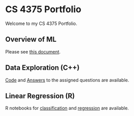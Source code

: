 # CS 4375 Portfolio

Welcome to my CS 4375 Portfolio.

## Overview of ML

Please see [this document](assignment1/assignment1.pdf).

## Data Exploration (C++)

[Code](assignment2/DataExploration-code.cpp) and [Answers](assignment2/DataExploration-answers.md) to the assigned questions are available.

## Linear Regression (R)

R notebooks for [classification](assignment3/Classification.pdf) and [regression](assignment3/Regression.pdf) are available.